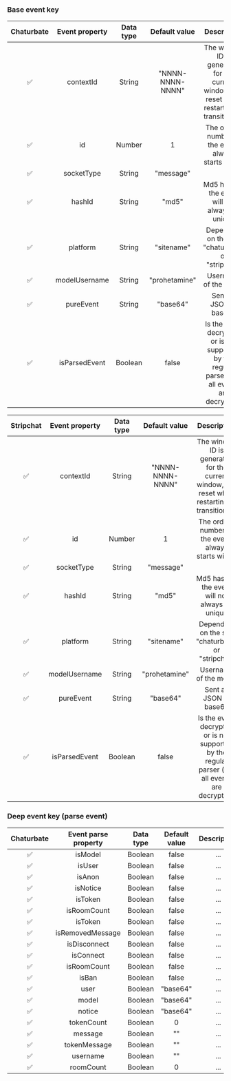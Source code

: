 ### Base event key

| Chaturbate      | Event property    | Data type | Default value    | Description    |
| :---:           | :---:             | :---:     | :---:            | :---:          |
| ✅              | contextId         | String    | "NNNN-NNNN-NNNN" | The window ID is generated for the current window, it is reset when restarting or transitioning |
| ✅              | id                | Number    | 1                | The ordinal number of the event, always starts with 1 |
| ✅              | socketType        | String    | "message"        | <System has no definition> |
| ✅              | hashId            | String    | "md5"            | Md5 hash of the event will not always be unique |
| ✅              | platform          | String    | "sitename"       | Depending on the site "chaturbate" or "stripchat" |
| ✅              | modelUsername     | String    | "prohetamine"    | Username of the model |
| ✅              | pureEvent         | String    | "base64"         | Sent as JSON to base64 |
| ✅              | isParsedEvent     | Boolean   | false            | Is the event decrypted or is not supported by the regular parser (not all events are decrypted) |

| Stripchat      | Event property    | Data type | Default value    | Description    |
| :---:           | :---:             | :---:     | :---:            | :---:         |
| ✅              | contextId         | String    | "NNNN-NNNN-NNNN" | The window ID is generated for the current window, it is reset when restarting or transitioning |
| ✅              | id                | Number    | 1                | The ordinal number of the event, always starts with 1 |
| ✅              | socketType        | String    | "message"        | <System has no definition> |
| ✅              | hashId            | String    | "md5"            | Md5 hash of the event will not always be unique |
| ✅              | platform          | String    | "sitename"       | Depending on the site "chaturbate" or "stripchat" |
| ✅              | modelUsername     | String    | "prohetamine"    | Username of the model |
| ✅              | pureEvent         | String    | "base64"         | Sent as JSON to base64 |
| ✅              | isParsedEvent     | Boolean   | false            | Is the event decrypted or is not supported by the regular parser (not all events are decrypted) |

### Deep event key (parse event)

| Chaturbate      | Event parse property | Data type | Default value    | Description    |
| :---:           | :---:                | :---:     | :---:            | :---:          |
| ✅              | isModel              | Boolean    | false           | ... |
| ✅              | isUser               | Boolean    | false           | ... |
| ✅              | isAnon               | Boolean    | false           | ... |
| ✅              | isNotice             | Boolean    | false           | ... |
| ✅              | isToken              | Boolean    | false           | ... |
| ✅              | isRoomCount          | Boolean    | false           | ... |
| ✅              | isToken              | Boolean    | false           | ... |
| ✅              | isRemovedMessage     | Boolean    | false           | ... |
| ✅              | isDisconnect         | Boolean    | false           | ... |
| ✅              | isConnect            | Boolean    | false           | ... |
| ✅              | isRoomCount          | Boolean    | false           | ... |
| ✅              | isBan                | Boolean    | false           | ... |
| ✅              | user                 | Boolean    | "base64"        | ... |
| ✅              | model                | Boolean    | "base64"        | ... |
| ✅              | notice               | Boolean    | "base64"        | ... |
| ✅              | tokenCount           | Boolean    | 0               | ... |
| ✅              | message              | Boolean    | ""              | ... |
| ✅              | tokenMessage         | Boolean    | ""              | ... |
| ✅              | username             | Boolean    | ""              | ... |
| ✅              | roomCount            | Boolean    | 0               | ... |
